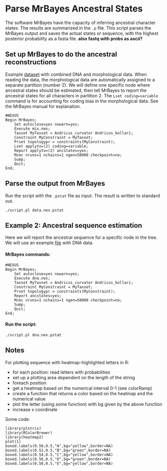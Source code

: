 # Parse MrBayes Ancestral States

The software MrBayes have the capacity of inferring ancestral character states.
The results are summarized in the `.p` file. This script parses the MrBayes output
and saves the actual states or sequence, with the highest posterior probability
as a fasta file. **also fastq with probs as ascii?**

## Set up MrBayes to do the ancestral reconstructions

Example [dataset](data/mix.nex) with combined DNA and morphological data.
When reading the data, the morphological data are automatically assigned
to a separate partition (number 2). We will define one specific node where
ancestral states should be estimated, then tell MrBayes to report the
ancestral states for all characters in partition 2. The `Lset coding=variable`
command is for accounting for coding bias in the morphological data. See
the MrBayes manual for explanation.

    #NEXUS
    Begin MrBayes;
        Set autoclose=yes nowarn=yes;
        Execute mix.nex;
        Taxset MyTaxset = Andricus_curvator Andricus_kollari;
        Constraint MyConstraint = MyTaxset;
        Prset topologypr = constraints(MyConstraint);
        Lset applyto=(2) coding=variable;
        Report applyto=(2) ancstates=yes;
        Mcmc nruns=1 nchains=1 ngen=50000 checkpoint=no;
        Sump;
        Quit;
    End;

## Parse the output from MrBayes

Run the script with the `.pstat` file as input. The result is written
to standard out.

    ./script.pl data.nex.pstat


## Example 2: Ancestral sequence estimation

Here we will report the ancestral sequence for a specific node in the tree.
We will use an example [file](data/dna.nex) with DNA data.

#### MrBayes commands:

    #NEXUS
    Begin MrBayes;
        Set autoclose=yes nowarn=yes;
        Execute dna.nex;
        Taxset MyTaxset = Andricus_curvator Andricus_kollari;
        Constraint MyConstraint = MyTaxset;
        Prset topologypr = constraints(MyConstraint);
        Report ancstates=yes;
        Mcmc nruns=1 nchains=1 ngen=50000 checkpoint=no;
        Sump;
        Quit;
    End;

#### Run the script:

    ./script.pl dna.nex.pstat


## Notes

For plotting sequence with heatmap-highlighted letters in R:
- for each position: read letters with probabilities
- set up a plotting area dependent on the length of the string
- foreach position
- get a heatmap based on the numerical interval 0-1 (see colorRamp)
- create a function that returns a color based on the heatmap and the numerical value
- plot the letter (using some function) with bg given by the above function
- increase x coordinate

Some code:

    library(plotrix)
    library(RColorBrewer)
    library(heatmap2)
    plot(1)
    boxed.labels(0.50,0.5,"A",bg="yellow",border=NA)
    boxed.labels(0.52,0.5,"B",bg="green",border=NA)
    boxed.labels(0.54,0.5,"C",bg="yellow",border=NA)
    boxed.labels(0.56,0.5,"D",bg="green",border=NA)
    boxed.labels(0.58,0.5,"E",bg="yellow",border=NA)



